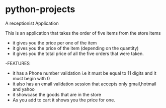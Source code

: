 # python-projects
A receptionist Application

This is an application that takes the order of five items from the store items
- it gives you the price per one of the item 
- it gives you the price of the item (depending on the quantity)
- it gives you the total price of all the five orders that were taken.

-FEATURES
- it has a Phone number validation i.e it must be equal to 11 digits and it must begin with 0
- it also has an email validation session that accepts only gmail,hotmail and yahoo
- it showcase the goods that are in the store
- As you add to cart it shows you the price for one.

